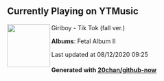 ## Currently Playing on YTMusic

[<img align="left" width="100" src="https://lh3.googleusercontent.com/EmGLgqE0V5HfQ68bOGzCHjvfghJgTPBiZMoag2CCstBfGe6VnQbXlJ-jAMMYSluxXYMysXIRNpDJq8sL">](https://music.youtube.com/channel/UCMRvw9TUJB5m32YPrxLu7ag)

Giriboy - Tik Tok (fall ver.)

**Albums**: Fetal Album II

Last updated at 08/12/2020 09:25

#### Generated with [20chan/github-now](https://github.com/20chan/github-now)


<!--
**20chan/20chan** is a ✨ _special_ ✨ repository because its `README.md` (this file) appears on your GitHub profile.

Here are some ideas to get you started:

- 🔭 I’m currently working on ...
- 🌱 I’m currently learning ...
- 👯 I’m looking to collaborate on ...
- 🤔 I’m looking for help with ...
- 💬 Ask me about ...
- 📫 How to reach me: ...
- 😄 Pronouns: ...
- ⚡ Fun fact: ...
-->
